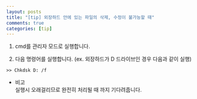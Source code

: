 ```yaml
---
layout: posts
title: "[tip] 외장하드 안에 있는 파일의 삭제, 수정이 불가능할 때"
comments: true
categories: [tip]
---
```


1. cmd를 관리자 모드로 실행합니다.  

2. 다음 명령어를 실행합니다. (ex. 외장하드가 D 드라이브인 경우 다음과 같이 실행)
```
>> Chkdsk D: /f
```

* 비고  
실행시 오래걸리므로 완전히 처리될 때 까지 기다려줍니다.
